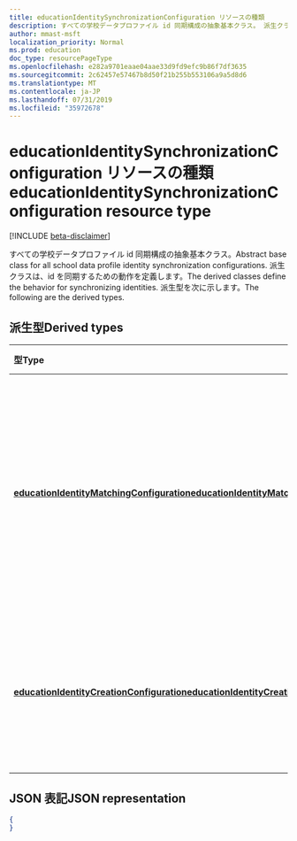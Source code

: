 ```yaml
---
title: educationIdentitySynchronizationConfiguration リソースの種類
description: すべての学校データプロファイル id 同期構成の抽象基本クラス。 派生クラスは、id を同期するための動作を定義します。 派生型を次に示します。
author: mmast-msft
localization_priority: Normal
ms.prod: education
doc_type: resourcePageType
ms.openlocfilehash: e282a9701eaae04aae33d9fd9efc9b86f7df3635
ms.sourcegitcommit: 2c62457e57467b8d50f21b255b553106a9a5d8d6
ms.translationtype: MT
ms.contentlocale: ja-JP
ms.lasthandoff: 07/31/2019
ms.locfileid: "35972678"
---
```

# <a name="educationidentitysynchronizationconfiguration-resource-type"></a><span data-ttu-id="c5d80-105">educationIdentitySynchronizationConfiguration リソースの種類</span><span class="sxs-lookup"><span data-stu-id="c5d80-105">educationIdentitySynchronizationConfiguration resource type</span></span>

[!INCLUDE [beta-disclaimer](../../includes/beta-disclaimer.md)]

<span data-ttu-id="c5d80-106">すべての学校データプロファイル id 同期構成の抽象基本クラス。</span><span class="sxs-lookup"><span data-stu-id="c5d80-106">Abstract base class for all school data profile identity synchronization configurations.</span></span> <span data-ttu-id="c5d80-107">派生クラスは、id を同期するための動作を定義します。</span><span class="sxs-lookup"><span data-stu-id="c5d80-107">The derived classes define the behavior for synchronizing identities.</span></span> <span data-ttu-id="c5d80-108">派生型を次に示します。</span><span class="sxs-lookup"><span data-stu-id="c5d80-108">The following are the derived types.</span></span>

## <a name="derived-types"></a><span data-ttu-id="c5d80-109">派生型</span><span class="sxs-lookup"><span data-stu-id="c5d80-109">Derived types</span></span>
| <span data-ttu-id="c5d80-110">型</span><span class="sxs-lookup"><span data-stu-id="c5d80-110">Type</span></span> | <span data-ttu-id="c5d80-111">説明</span><span class="sxs-lookup"><span data-stu-id="c5d80-111">Description</span></span> |
|:-|:-|
| [<span data-ttu-id="c5d80-112">**educationIdentityMatchingConfiguration**</span><span class="sxs-lookup"><span data-stu-id="c5d80-112">**educationIdentityMatchingConfiguration**</span></span>](educationidentitymatchingconfiguration.md) | <span data-ttu-id="c5d80-113">この種類を使用して、Azure Active Directory (Azure AD) の既存のユーザーアカウントと照合します。</span><span class="sxs-lookup"><span data-stu-id="c5d80-113">Use this type to match existing user accounts in Azure Active Directory (Azure AD).</span></span> |
| [<span data-ttu-id="c5d80-114">**educationIdentityCreationConfiguration**</span><span class="sxs-lookup"><span data-stu-id="c5d80-114">**educationIdentityCreationConfiguration**</span></span>](educationidentitycreationconfiguration.md) | <span data-ttu-id="c5d80-115">この種類を使用して、Azure AD で新しいユーザーアカウントを作成します。</span><span class="sxs-lookup"><span data-stu-id="c5d80-115">Use this type to create new user accounts in Azure AD.</span></span> |

## <a name="json-representation"></a><span data-ttu-id="c5d80-116">JSON 表記</span><span class="sxs-lookup"><span data-stu-id="c5d80-116">JSON representation</span></span>
<!-- {
  "blockType": "resource",
   "isAbstract":true,
  "optionalProperties": [

  ],
  "@odata.type": "microsoft.graph.educationIdentitySynchronizationConfiguration"
}-->

```json
{
}
```

